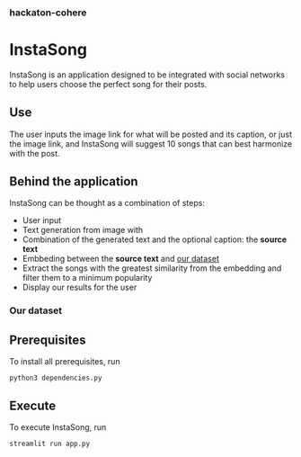 ### hackaton-cohere

# InstaSong
InstaSong is an application designed to be integrated with social networks to help users choose the perfect song for their posts.

## Use
The user inputs the image link for what will be posted and its caption, or just the image link, and InstaSong will suggest 10 songs that can best harmonize with the post.

## Behind the application
InstaSong can be thought as a combination of steps:

+ User input
+ Text generation from image with
+ Combination of the generated text and the optional caption: the **source text**
+ Embbeding between the **source text** and [our dataset](###-Our-dataset)
+ Extract the songs with the greatest similarity from the embedding and filter them to a minimum popularity
+ Display our results for the user

### Our dataset

## Prerequisites
To install all prerequisites, run
```
python3 dependencies.py
```

## Execute
To execute InstaSong, run
```
streamlit run app.py
```